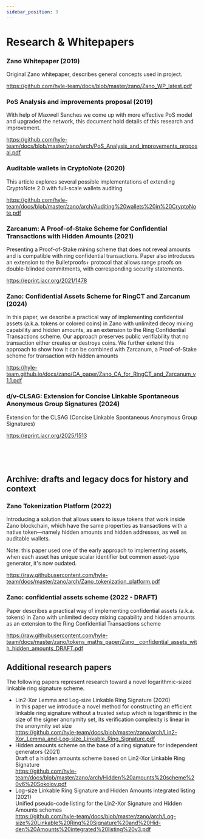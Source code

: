 ```yaml
---
sidebar_position: 3
---
```


# Research & Whitepapers

### Zano Whitepaper (2019)

Original Zano whitepaper, describes general concepts used in project.

<https://github.com/hyle-team/docs/blob/master/zano/Zano_WP_latest.pdf>

### PoS Analysis and improvements proposal (2019)

With help of Maxwell Sanches we come up with more effective PoS model and upgraded the network, this document hold details of this research and improvement.

<https://github.com/hyle-team/docs/blob/master/zano/arch/PoS_Analysis_and_improvements_proposal.pdf>

### Auditable wallets in CryptoNote (2020)

This article explores several possible implementations of extending CryptoNote 2.0 with full-scale wallets auditing

<https://github.com/hyle-team/docs/blob/master/zano/arch/Auditing%20wallets%20in%20CryptoNote.pdf>

### Zarcanum: A Proof-of-Stake Scheme for Confidential Transactions with Hidden Amounts (2021)

Presenting a Proof-of-Stake mining scheme that does not reveal amounts and is compatible with ring confidential transactions. Paper also introduces an extension to the Bulletproofs+ protocol that allows range proofs on double-blinded commitments, with corresponding security statements.

<https://eprint.iacr.org/2021/1478>

### Zano: Confidential Assets Scheme for RingCT and Zarcanum (2024)

In this paper, we describe a practical way of implementing confidential assets (a.k.a. tokens or colored
coins) in Zano with unlimited decoy mixing capability and hidden amounts, as an extension to the Ring
Confidential Transactions scheme. Our approach preserves public verifiability that no transaction either
creates or destroys coins. We further extend this approach to show how it can be combined with
Zarcanum, a Proof-of-Stake scheme for transaction with hidden amounts

<https://hyle-team.github.io/docs/zano/CA_paper/Zano_CA_for_RingCT_and_Zarcanum_v1.1.pdf>

### d/v-CLSAG: Extension for Concise Linkable Spontaneous Anonymous Group Signatures (2024)

Extension for the CLSAG (Concise Linkable Spontaneous Anonymous Group Signatures)

<https://eprint.iacr.org/2025/1513>

<br />
<br />
<br />

## Archive: drafts and legacy docs for history and context

### Zano Tokenization Platform (2022)

Introducing a solution that allows users to issue tokens that work inside Zano blockchain, which have the same properties as transactions with a native token—namely hidden amounts and hidden addresses, as well as auditable wallets.

Note: this paper used one of the early approach to implementing assets, when each asset has unique scalar identifier but common asset-type generator, it's now oudated.

<https://raw.githubusercontent.com/hyle-team/docs/master/zano/arch/Zano_tokenization_platform.pdf>

### Zano: confidential assets scheme (2022 - DRAFT)

Paper describes a practical way of implementing confidential assets (a.k.a. tokens) in Zano with unlimited decoy mixing capability and hidden amounts as an extension to the Ring Confidential Transactions scheme

<https://raw.githubusercontent.com/hyle-team/docs/master/zano/tokens_maths_paper/Zano__confidential_assets_with_hidden_amounts_DRAFT.pdf>



## Additional research papers

The following papers represent research toward a novel logarithmic-sized linkable ring signature scheme.

- Lin2-Xor Lemma and Log-size Linkable Ring Signature (2020)  
  In this paper we introduce a novel method for constructing an efficient linkable ring signature without a trusted setup which is logarithmic in the size of the signer anonymity set, its verification complexity is linear in the anonymity set size  
  <https://github.com/hyle-team/docs/blob/master/zano/arch/Lin2-Xor_Lemma_and-Log-size_Linkable_Ring_Signature.pdf>
- Hidden amounts scheme on the base of a ring signature for independent generators (2021)  
  Draft of a hidden amounts scheme based on Lin2-Xor Linkable Ring Signature  
  <https://github.com/hyle-team/docs/blob/master/zano/arch/Hidden%20amounts%20scheme%20v6%20Sokolov.pdf>
- Log-size Linkable Ring Signature and Hidden Amounts integrated listing (2021)  
  Unified pseudo-code listing for the Lin2-Xor Signature and Hidden Amounts schemes  
  <https://github.com/hyle-team/docs/blob/master/zano/arch/Log-size%20Linkable%20Ring%20Signature%20and%20Hid-den%20Amounts%20integrated%20listing%20v3.pdf>
